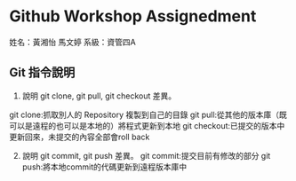 # Github Workshop Assignedment

姓名：黃湘怡 馬文婷
系級：資管四A

## Git 指令說明

1. 說明 git clone, git pull, git checkout 差異。

git clone:抓取別人的 Repository 複製到自己的目錄
git pull:從其他的版本庫（既可以是遠程的也可以是本地的）將程式更新到本地
git checkout:已提交的版本中更新回來，未提交的內容全部會roll back

2. 說明 git commit, git push 差異。
git commit:提交目前有修改的部分
git push:將本地commit的代碼更新到遠程版本庫中
